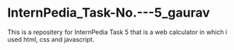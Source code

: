 # InternPedia_Task-No.---5_gaurav
This is a repositery for InternPedia Task 5 that is a web calculator in which i used html, css and javascript.
